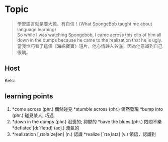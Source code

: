 # Topic

> 學習語言就是要大膽、有自信！(What SpongeBob taught me about language learning)<br>
> So while I was watching Spongebob, I came across this clip of him all down in the dumps because he came to the realization that he is ugly.<br>
> 當我恰巧看了這個《海綿寶寶》短片，他心情跌入谷底，因為他意識到自己很醜。<br>

## Host
Kelsi

## learning points
1. 
    *come across  (phr.)  偶然碰見
    *stumble across  (phr.)  偶然發現
    *bump into  (phr.)  碰見某人; 巧遇
2. 
    *down in the dumps  (phr.)  沮喪的; 抑鬱的
    *have the blues  (phr.)  悶悶不樂
    *deflated  [dɪˋfletɪd]  (adj.)  洩氣的
3. 
    *realization  [͵rɪələˋzeʃən]  (n.)  認識
    *realize  [ˋrɪə͵laɪz]  (v.)  領悟，認識到
